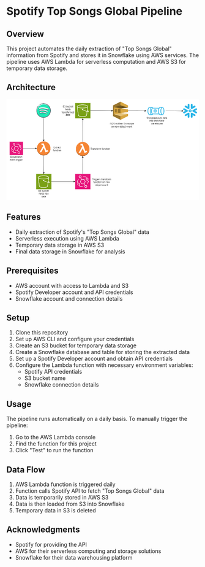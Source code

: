 # Spotify Top Songs Global Pipeline

## Overview

This project automates the daily extraction of "Top Songs Global" information from Spotify and stores it in Snowflake using AWS services. The pipeline uses AWS Lambda for serverless computation and AWS S3 for temporary data storage.

## Architecture

![Architecture Diagram](spotify_pipeline.drawio.png)

## Features

- Daily extraction of Spotify's "Top Songs Global" data
- Serverless execution using AWS Lambda
- Temporary data storage in AWS S3
- Final data storage in Snowflake for analysis

## Prerequisites

- AWS account with access to Lambda and S3
- Spotify Developer account and API credentials
- Snowflake account and connection details

## Setup

1. Clone this repository
2. Set up AWS CLI and configure your credentials
3. Create an S3 bucket for temporary data storage
4. Create a Snowflake database and table for storing the extracted data
5. Set up a Spotify Developer account and obtain API credentials
6. Configure the Lambda function with necessary environment variables:
   - Spotify API credentials
   - S3 bucket name
   - Snowflake connection details

## Usage

The pipeline runs automatically on a daily basis. To manually trigger the pipeline:

1. Go to the AWS Lambda console
2. Find the function for this project
3. Click "Test" to run the function

## Data Flow

1. AWS Lambda function is triggered daily
2. Function calls Spotify API to fetch "Top Songs Global" data
3. Data is temporarily stored in AWS S3
4. Data is then loaded from S3 into Snowflake
5. Temporary data in S3 is deleted

## Acknowledgments

- Spotify for providing the API
- AWS for their serverless computing and storage solutions
- Snowflake for their data warehousing platform